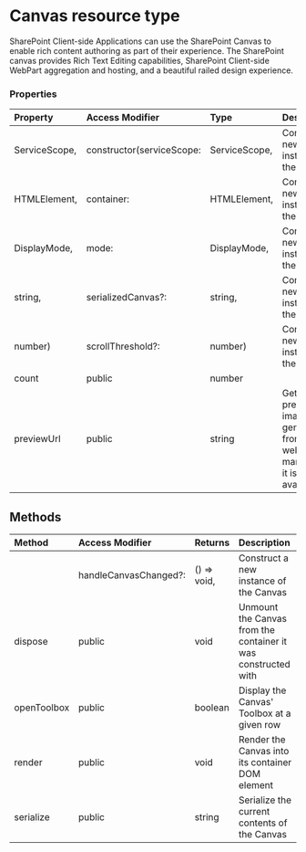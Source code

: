 # Canvas resource type

SharePoint Client-side Applications can use the SharePoint Canvas to enable rich content authoring 
as part of their experience. The SharePoint canvas provides Rich Text Editing capabilities, SharePoint 
Client-side WebPart aggregation and hosting, and a beautiful railed design experience. 



### Properties

| Property	   | Access Modifier | Type	| Description|
|:-------------|:----|:-------|:-----------|
|ServiceScope,      | constructor(serviceScope: |  ServiceScope, | Construct a new instance of the Canvas |
|HTMLElement,      | container: |  HTMLElement, | Construct a new instance of the Canvas |
|DisplayMode,      | mode: |  DisplayMode, | Construct a new instance of the Canvas |
|string,      | serializedCanvas?: |  string, | Construct a new instance of the Canvas |
|number)      | scrollThreshold?: |  number) | Construct a new instance of the Canvas |
|count      | public |  number |  |
|previewUrl      | public |  string | Get the preview image url generated from webpart manager if it is available |



## Methods

| Method	   | Access Modifier | Returns	| Description|
|:-------------|:----|:-------|:-----------|
|      | handleCanvasChanged?: |  () => void, | Construct a new instance of the Canvas |
|dispose      | public |  void | Unmount the Canvas from the container it was constructed with |
|openToolbox      | public |  boolean | Display the Canvas' Toolbox at a given row |
|render      | public |  void | Render the Canvas into its container DOM element |
|serialize      | public |  string | Serialize the current contents of the Canvas |


